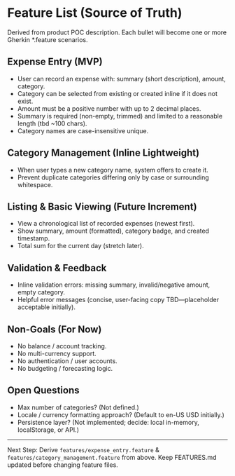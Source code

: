 # Feature List (Source of Truth)

Derived from product POC description. Each bullet will become one or more Gherkin *.feature scenarios.

## Expense Entry (MVP)
- User can record an expense with: summary (short description), amount, category.
- Category can be selected from existing or created inline if it does not exist.
- Amount must be a positive number with up to 2 decimal places.
- Summary is required (non-empty, trimmed) and limited to a reasonable length (tbd ~100 chars).
- Category names are case-insensitive unique.

## Category Management (Inline Lightweight)
- When user types a new category name, system offers to create it.
- Prevent duplicate categories differing only by case or surrounding whitespace.

## Listing & Basic Viewing (Future Increment)
- View a chronological list of recorded expenses (newest first).
- Show summary, amount (formatted), category badge, and created timestamp.
- Total sum for the current day (stretch later).

## Validation & Feedback
- Inline validation errors: missing summary, invalid/negative amount, empty category.
- Helpful error messages (concise, user-facing copy TBD—placeholder acceptable initially).

## Non-Goals (For Now)
- No balance / account tracking.
- No multi-currency support.
- No authentication / user accounts.
- No budgeting / forecasting logic.

## Open Questions
- Max number of categories? (Not defined.)
- Locale / currency formatting approach? (Default to en-US USD initially.)
- Persistence layer? (Not implemented; decide: local in-memory, localStorage, or API.)

---
Next Step: Derive `features/expense_entry.feature` & `features/category_management.feature` from above. Keep FEATURES.md updated before changing feature files.
